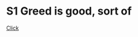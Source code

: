 # S1 Greed is good, sort of 

[Click](https://github.com/the-hyp0cr1t3/CC/tree/master/Beginner%20Topics/%5BS1%5D%20Greed%20is%20good%2C%20sort%20of)
